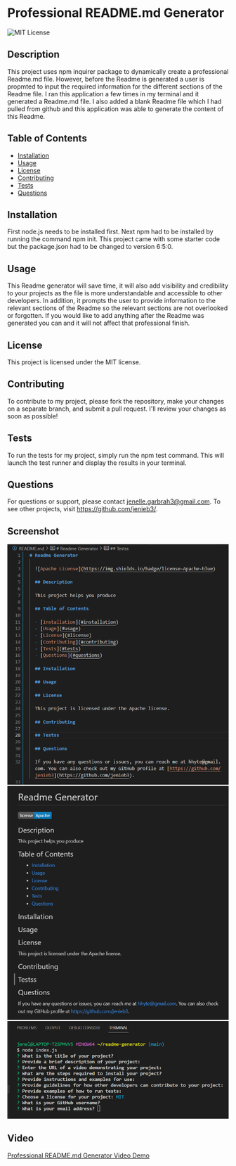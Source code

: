 # Professional README.md Generator

  ![MIT License](https://img.shields.io/badge/license-MIT-blue)
  
  ## Description

  This project uses npm inquirer package to dynamically create a professional Readme.md file. However, before the Readme is generated a user is propmted to input the required information for the different sections of the Readme file. I ran this application a few times in my terminal and it generated a Readme.md file. I also added a blank Readme file which I had pulled from github and this application was able to generate the content of this Readme.
  
  ## Table of Contents

  - [Installation](#installation)
  - [Usage](#usage)
  - [License](#license)
  - [Contributing](#contributing)
  - [Tests](#tests)
  - [Questions](#questions)  

  ## Installation

  First node.js needs to be installed first. Next npm had to be installed by running the command npm init. This project came with some starter code but the package.json had to be changed to version 6:5:0.

  ## Usage

  This Readme generator will save time, it will also add visibility and credibility to your projects as the file is more understandable and accessible to other developers. In addition, it prompts the user to provide information to the relevant sections of the Readme so the relevant sections are not overlooked or forgotten. If you would like to add anything after the Readme was generated you can and it will not affect that professional finish.

  ## License

  This project is licensed under the MIT license.

  ## Contributing

  To contribute to my project, please fork the repository, make your changes on a separate branch, and submit a pull request. I'll review your changes as soon as possible!

  ## Tests
  To run the tests for my project, simply run the npm test command. This will launch the test runner and display the results in your terminal.

  ## Questions
  For questions or support, please contact jenelle.garbrah3@gmail.com. To see other projects, visit https://github.com/jenieb3/.

  ## Screenshot
 ![Screenshot](Readme1.png)
 ![Screenshot](Readme2.png)
 ![Screenshot](Terminal.png)

  ## Video
  [Professional README.md Generator Video Demo](https://drive.google.com/file/d/1NRY9zzZFbMaEG5gqYOIXEe063ltxAk-a/view?usp=share_link)
